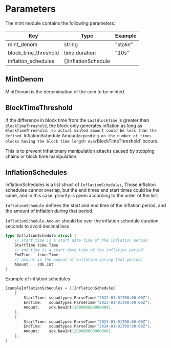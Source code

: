 <!--
order: 4
-->

# Parameters

The mint module contains the following parameters:

| Key                  | Type                | Example |
|----------------------|---------------------|---------|
| mint_denom           | string              | "stake" |
| block_time_threshold | time.duration       | "10s"   |
| inflation_schedules  | []InflationSchedule |         |


## MintDenom

MintDenom is the denomination of the coin to be minted.

## BlockTimeThreshold

If the difference in block time from the `LastBlockTime` is greater than `BlockTimeThreshold`, the block only generates inflation as long as `BlockTimeThreshold.
so actual minted amount could be less than the defined `InflationSchedule.Amount` depending on the number of times blocks having the block time length over `BlockTimeThreshold` occurs.

This is to prevent inflationary manipulation attacks caused by stopping chains or block time manipulation.

## InflationSchedules

InflationSchedules is a list struct of `InflationSchedules`, Those inflation schedules cannot overlap, but the end times and start times could be the same, and in this case, priority is given according to the order of the list.

`InflationSchedule` defines the start and end time of the inflation period, and the amount of inflation during that period.

`InflationSchedule.Amount` should be over the inflation schedule duration seconds to avoid decimal loss

```go
type InflationSchedule struct {
	// start_time is a start date time of the inflation period
    StartTime time.Time
	// end_time is a start date time of the inflation period
    EndTime   time.Time
	// amount is the amount of inflation during that period.
    Amount    sdk.Int
}
```

Example of inflation schedules

```go
ExampleInflationSchedules = []InflationSchedule{
    {
        StartTime: squadtypes.ParseTime("2022-01-01T00:00:00Z"),
        EndTime:   squadtypes.ParseTime("2023-01-01T00:00:00Z"),
        Amount:    sdk.NewInt(300000000000000),
    },
    {
        StartTime: squadtypes.ParseTime("2023-01-01T00:00:00Z"),
        EndTime:   squadtypes.ParseTime("2024-01-01T00:00:00Z"),
        Amount:    sdk.NewInt(200000000000000),
    },
}
```